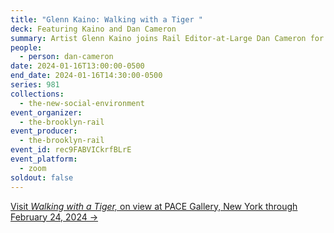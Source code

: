 ```yaml
---
title: "Glenn Kaino: Walking with a Tiger "
deck: Featuring Kaino and Dan Cameron
summary: Artist Glenn Kaino joins Rail Editor-at-Large Dan Cameron for a conversation.
people:
  - person: dan-cameron
date: 2024-01-16T13:00:00-0500
end_date: 2024-01-16T14:30:00-0500
series: 981
collections:
  - the-new-social-environment
event_organizer:
  - the-brooklyn-rail
event_producer:
  - the-brooklyn-rail
event_id: rec9FABVICkrfBLrE
event_platform:
  - zoom
soldout: false
---
```

[V﻿isit *Walking with a Tiger,* on view at PACE Gallery, New York through February 24, 2024 → ](https://www.pacegallery.com/exhibitions/glenn-kaino-walking-with-a-tiger/)